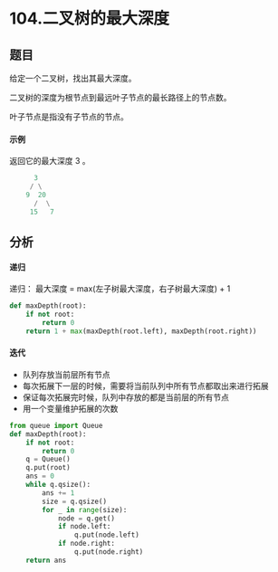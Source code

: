 # 104.二叉树的最大深度
## 题目
给定一个二叉树，找出其最大深度。

二叉树的深度为根节点到最远叶子节点的最长路径上的节点数。

叶子节点是指没有子节点的节点。

#### 示例
返回它的最大深度 3 。
```python
      3
     / \
    9  20
      /  \
     15   7
```

## 分析
#### 递归
递归： 最大深度 = max(左子树最大深度，右子树最大深度) + 1

```python
def maxDepth(root):
    if not root:
        return 0
    return 1 + max(maxDepth(root.left), maxDepth(root.right))
```

#### 迭代
* 队列存放当前层所有节点
* 每次拓展下一层的时候，需要将当前队列中所有节点都取出来进行拓展
* 保证每次拓展完时候，队列中存放的都是当前层的所有节点
* 用一个变量维护拓展的次数

```python
from queue import Queue
def maxDepth(root):
    if not root:
        return 0
    q = Queue()
    q.put(root)
    ans = 0
    while q.qsize():
        ans += 1
        size = q.qsize()
        for _ in range(size):
            node = q.get()
            if node.left:
                q.put(node.left)
            if node.right:
                q.put(node.right)
    return ans
```
